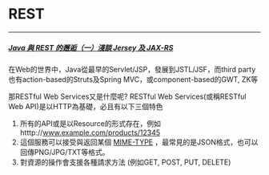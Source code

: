 # 

# REST

---

##### [Java 與 REST 的邂逅（一）淺談 Jersey 及 JAX-RS](http://www.codedata.com.tw/java/java-restful-1-jersey-and-jax-rs)

在Web的世界中，Java從最早的Servlet/JSP，發展到JSTL/JSF，而third party也有action-based的Struts及Spring MVC，或component-based的GWT, ZK等



那RESTful Web Services又是什麼呢? RESTful Web Services\(或稱RESTful Web API\)是以HTTP為基礎，必且有以下三個特色

1. 所有的API或是以Resource的形式存在，例如 htttp://www.example.com/products/12345
2. 這個服務可以接受與返回某個
   [MIME-TYPE](http://en.wikipedia.org/wiki/MIME)
   ，最常見的是JSON格式，也可以回傳PNG/JPG/TXT等格式。
3. 對資源的操作會支援各種請求方法 \(例如GET, POST, PUT, DELETE\)



